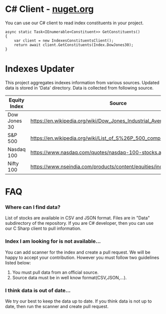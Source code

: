 # C# Client - [nuget.org](https://www.nuget.org/packages/Rasodu.IndexesConstituents.Client/)

You can use our C# client to read index constituents in your project.
```
async static Task<IEnumerable<Constituent>> GetConstituents()
{
    var client = new IndexesConstituentsClient();
    return await client.GetConstituents(Index.DowJones30);
}
```

# Indexes Updater

This project aggregates indexes information from various sources. Updated data is stored in 'Data' directory. Data is collected from following source.

| Equity Index | Source |
| --- | --- |
| Dow Jones 30 | https://en.wikipedia.org/wiki/Dow_Jones_Industrial_Average |
| S&P 500 | https://en.wikipedia.org/wiki/List_of_S%26P_500_companies |
| Nasdaq 100 | https://www.nasdaq.com/quotes/nasdaq-100-stocks.aspx |
| Nifty 100 | https://www.nseindia.com/products/content/equities/indices/nifty_100.htm |

# FAQ

### Where can I find data?
List of stocks are available in CSV and JSON format. Files are in "Data" subdirectory of the repository. If you are C# developer, then you can use our C Sharp client to pull information.

### Index I am looking for is not available...
You can add scanner for the index and create a pull request. We will be happy to accept your contribution. However you must follow two guidelines listed below:
1. You must pull data from an official source.
1. Source data must be in well know format(CSV,JSON,...).

### I think data is out of date...
We try our best to keep the data up to date. If you think data is not up to date, then run the scanner and create pull request.